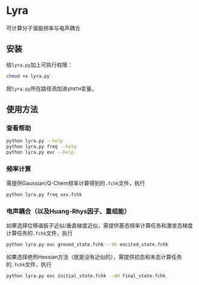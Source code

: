 # Lyra
可计算分子谐振频率与电声耦合

## 安装
给`lyra.py`加上可执行权限：
```bash
chmod +x lyra.py
```
把`lyra.py`所在路径添加进`$PATH`变量。

## 使用方法
### 查看帮助
```bash
python lyra.py --help
python lyra.py freq --help
python lyra.py evc --help
```

### 频率计算
需提供Gaussian/Q-Chem频率计算得到的`.fchk`文件，执行
```bash
python lyra.py freq xxx.fchk
```

### 电声耦合（以及Huang-Rhys因子、重组能）
如果选择位移谐振子近似/垂直梯度近似，需提供基态频率计算任务和激发态梯度计算任务的`.fchk`文件，执行
```bash
python lyra.py evc ground_state.fchk --VG excited_state.fchk
```

如果选择绝热Hessian方法（就是没有近似的），需提供初态和末态计算任务的`.fchk`文件，执行
```bash
python lyra.py evc initial_state.fchk --AH final_state.fchk
```


